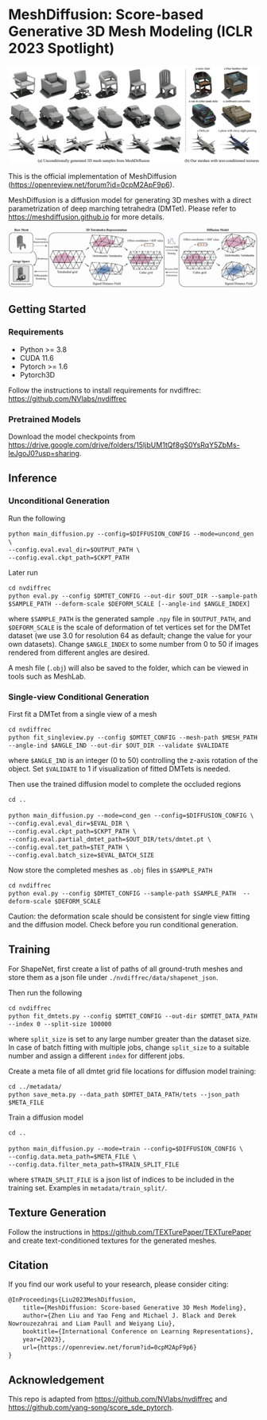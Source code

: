 # MeshDiffusion: Score-based Generative 3D Mesh Modeling (ICLR 2023 Spotlight)

![MeshDiffusion Teaser](/assets/mesh_teaser.jpg)

This is the official implementation of MeshDiffusion (https://openreview.net/forum?id=0cpM2ApF9p6).

MeshDiffusion is a diffusion model for generating 3D meshes with a direct parametrization of deep marching tetrahedra (DMTet). Please refer to https://meshdiffusion.github.io for more details.


![MeshDiffusion Pipeline](/assets/meshdiffusion_pipeline.jpg)

## Getting Started

### Requirements

- Python >= 3.8
- CUDA 11.6
- Pytorch >= 1.6
- Pytorch3D


Follow the instructions to install requirements for nvdiffrec: https://github.com/NVlabs/nvdiffrec

### Pretrained Models

Download the model checkpoints from https://drive.google.com/drive/folders/15IjbUM1tQf8gS0YsRqY5ZbMs-leJgoJ0?usp=sharing.

## Inference

### Unconditional Generation

Run the following

```
python main_diffusion.py --config=$DIFFUSION_CONFIG --mode=uncond_gen \
--config.eval.eval_dir=$OUTPUT_PATH \
--config.eval.ckpt_path=$CKPT_PATH
```

Later run

```
cd nvdiffrec
python eval.py --config $DMTET_CONFIG --out-dir $OUT_DIR --sample-path $SAMPLE_PATH --deform-scale $DEFORM_SCALE [--angle-ind $ANGLE_INDEX]
```

where `$SAMPLE_PATH` is the generated sample `.npy` file in `$OUTPUT_PATH`, and `$DEFORM_SCALE` is the scale of deformation of tet vertices set for the DMTet dataset (we use 3.0 for resolution 64 as default; change the value for your own datasets). Change `$ANGLE_INDEX` to some number from 0 to 50 if images rendered from different angles are desired.

A mesh file (`.obj`) will also be saved to the folder, which can be viewed in tools such as MeshLab.


### Single-view Conditional Generation

First fit a DMTet from a single view of a mesh

```
cd nvdiffrec
python fit_singleview.py --config $DMTET_CONFIG --mesh-path $MESH_PATH --angle-ind $ANGLE_IND --out-dir $OUT_DIR --validate $VALIDATE
```

where `$ANGLE_IND` is an integer (0 to 50) controlling the z-axis rotation of the object. Set `$VALIDATE` to 1 if visualization of fitted DMTets is needed.

Then use the trained diffusion model to complete the occluded regions

```
cd ..

python main_diffusion.py --mode=cond_gen --config=$DIFFUSION_CONFIG \
--config.eval.eval_dir=$EVAL_DIR \
--config.eval.ckpt_path=$CKPT_PATH \
--config.eval.partial_dmtet_path=$OUT_DIR/tets/dmtet.pt \
--config.eval.tet_path=$TET_PATH \
--config.eval.batch_size=$EVAL_BATCH_SIZE
```

Now store the completed meshes as `.obj` files in `$SAMPLE_PATH`

```
cd nvdiffrec
python eval.py --config $DMTET_CONFIG --sample-path $SAMPLE_PATH  --deform-scale $DEFORM_SCALE
```

Caution: the deformation scale should be consistent for single view fitting and the diffusion model. Check before you run conditional generation.



## Training

For ShapeNet, first create a list of paths of all ground-truth meshes and store them as a json file under `./nvdiffrec/data/shapenet_json`.

Then run the following

```
cd nvdiffrec
python fit_dmtets.py --config $DMTET_CONFIG --out-dir $DMTET_DATA_PATH --index 0 --split-size 100000
```

where `split_size` is set to any large number greater than the dataset size. In case of batch fitting with multiple jobs, change `split_size` to a suitable number and assign a different `index` for different jobs.

Create a meta file of all dmtet grid file locations for diffusion model training:

```
cd ../metadata/
python save_meta.py --data_path $DMTET_DATA_PATH/tets --json_path $META_FILE
```

Train a diffusion model

```
cd ..

python main_diffusion.py --mode=train --config=$DIFFUSION_CONFIG \
--config.data.meta_path=$META_FILE \
--config.data.filter_meta_path=$TRAIN_SPLIT_FILE
```

where `$TRAIN_SPLIT_FILE` is a json list of indices to be included in the training set. Examples in `metadata/train_split/`.

## Texture Generation

Follow the instructions in https://github.com/TEXTurePaper/TEXTurePaper and create text-conditioned textures for the generated meshes.

## Citation
If you find our work useful to your research, please consider citing:

```
@InProceedings{Liu2023MeshDiffusion,
    title={MeshDiffusion: Score-based Generative 3D Mesh Modeling},
    author={Zhen Liu and Yao Feng and Michael J. Black and Derek Nowrouzezahrai and Liam Paull and Weiyang Liu},
    booktitle={International Conference on Learning Representations},
    year={2023},
    url={https://openreview.net/forum?id=0cpM2ApF9p6}
}
```

## Acknowledgement

This repo is adapted from https://github.com/NVlabs/nvdiffrec and https://github.com/yang-song/score_sde_pytorch.
